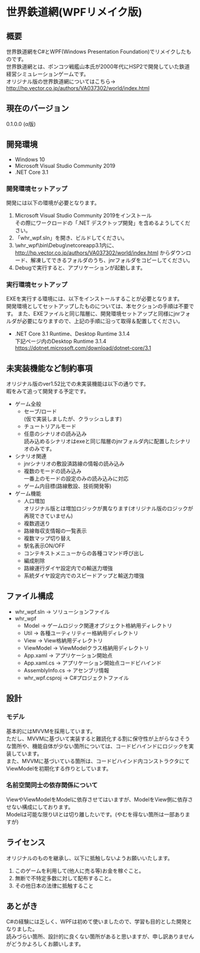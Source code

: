 ﻿# 世界鉄道網(WPFリメイク版)

## 概要

世界鉄道網をC#とWPF(Windows Presentation Foundation)でリメイクしたものです。  
世界鉄道網とは、ポンコツ戦艦山本氏が2000年代にHSP2で開発していた鉄道経営シミュレーションゲームです。  
オリジナル版の世界鉄道網についてはこちら→ <http://hp.vector.co.jp/authors/VA037302/world/index.html>

## 現在のバージョン

0.1.0.0 (α版)  

## 開発環境

- Windows 10  
- Microsoft Visual Studio Community 2019  
- .NET Core 3.1

### 開発環境セットアップ

開発には以下の環境が必要となります。

1. Microsoft Visual Studio Community 2019をインストール  
    その際にワークロードの「.NET デスクトップ開発」を含めるようしてください。
1. 「whr_wpf.sln」を開き、ビルドしてください。
1. \whr_wpf\bin\Debug\netcoreapp3.1内に、 <http://hp.vector.co.jp/authors/VA037302/world/index.html> からダウンロード、解凍してできるフォルダのうち、jnrフォルダをコピーしてください。
1. Debugで実行すると、アプリケーションが起動します。

### 実行環境セットアップ

EXEを実行する環境には、以下をインストールすることが必要となります。  
開発環境としてセットアップしたものについては、本セクションの手順は不要です。
また、EXEファイルと同じ階層に、開発環境セットアップと同様にjnrフォルダが必要になりますので、上記の手順に沿って取得＆配置してください。

- .NET Core 3.1 Runtime、Desktop Runtime 3.1.4  
   下記ページ内のDesktop Runtime 3.1.4  
   <https://dotnet.microsoft.com/download/dotnet-core/3.1>

## 未実装機能など制約事項

オリジナル版のver1.52比での未実装機能は以下の通りです。  
暇をみて追って開発する予定です。

- ゲーム全般
  - セーブ/ロード  
    (仮で実装しましたが、クラッシュします)
  - チュートリアルモード
  - 任意のシナリオの読み込み  
    読み込めるシナリオはexeと同じ階層のjnrフォルダ内に配置したシナリオのみです。
- シナリオ関連
  - jnrシナリオの敷設済路線の情報の読み込み  
  - 複数のモードの読み込み  
    一番上のモードの設定のみの読み込みに対応
  - ゲーム内目標(路線敷設、技術開発等)
- ゲーム機能
  - 人口増加  
    オリジナル版とは増加ロジックが異なります(オリジナル版のロジックが再現できていません)
  - 複数週送り
  - 路線毎収支情報の一覧表示
  - 複数マップ切り替え
  - 駅名表示ON/OFF
  - コンテキストメニューからの各種コマンド呼び出し
  - 編成削除
  - 路線運行ダイヤ設定内での輸送力増強
  - 系統ダイヤ設定内でのスピードアップと輸送力増強

## ファイル構成

- whr_wpf.sln → ソリューションファイル
- whr_wpf
  - Model → ゲームロジック関連オブジェクト格納用ディレクトリ
  - Util → 各種ユーティリティー格納用ディレクトリ
  - View → View格納用ディレクトリ
  - ViewModel → ViewModelクラス格納用ディレクトリ
  - App.xaml → アプリケーション開始点
  - App.xaml.cs → アプリケーション開始点コードビハインド
  - AssemblyInfo.cs → アセンブリ情報
  - whr_wpf.csproj → C#プロジェクトファイル

## 設計

### モデル

基本的にはMVVMを採用しています。  
ただし、MVVMに基づいて実装すると難読化する割に保守性が上がらなさそうな箇所や、機能自体が少ない箇所については、コードビハインドにロジックを実装しています。  
また、MVVMに基づいている箇所は、コードビハインド内コンストラクタにてViewModelを初期化する作りとしています。

### 名前空間同士の依存関係について

ViewやViewModelをModelに依存させてはいますが、ModelをView側に依存させない構成にしております。  
Modelは可能な限りUIとは切り離したいです。(やむを得ない箇所は一部ありますが)

## ライセンス

オリジナルのものを継承し、以下に抵触しないようお願いいたします。

1. このゲームを利用して(他人に売る等)お金を稼ぐこと。
2. 無断で不特定多数に対して配布すること。
3. その他日本の法律に抵触すること

## あとがき

C#の経験には乏しく、WPFは初めて使いましたので、学習も目的とした開発となりました。  
読みづらい箇所、設計的に良くない箇所があると思いますが、申し訳ありませんがどうかよろしくお願いします。
